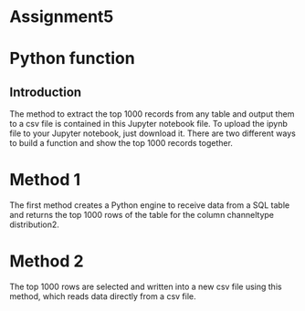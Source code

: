 # Assignment5
# Python function
## Introduction
The method to extract the top 1000 records from any table and output them to a csv file is contained in this Jupyter notebook file.
To upload the ipynb file to your Jupyter notebook, just download it. There are two different ways to build a function and show the top 1000 records together.

# Method 1
The first method creates a Python engine to receive data from a SQL table and returns the top 1000 rows of the table for the column channeltype distribution2.

# Method 2
The top 1000 rows are selected and written into a new csv file using this method, which reads data directly from a csv file.
